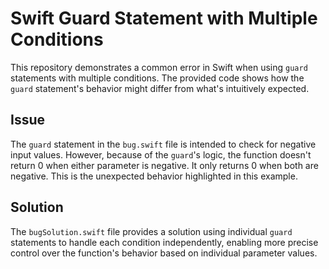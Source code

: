 # Swift Guard Statement with Multiple Conditions

This repository demonstrates a common error in Swift when using `guard` statements with multiple conditions. The provided code shows how the `guard` statement's behavior might differ from what's intuitively expected.

## Issue
The `guard` statement in the `bug.swift` file is intended to check for negative input values. However, because of the `guard`'s logic, the function doesn't return 0 when either parameter is negative.  It only returns 0 when both are negative. This is the unexpected behavior highlighted in this example.

## Solution
The `bugSolution.swift` file provides a solution using individual `guard` statements to handle each condition independently, enabling more precise control over the function's behavior based on individual parameter values.